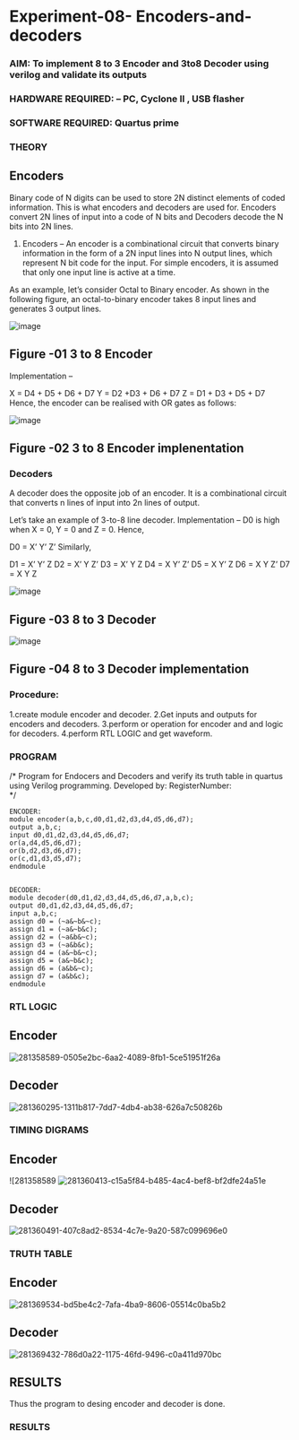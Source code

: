 # Experiment-08- Encoders-and-decoders 
### AIM: To implement 8 to 3 Encoder and  3to8 Decoder using verilog and validate its outputs
### HARDWARE REQUIRED:  – PC, Cyclone II , USB flasher
### SOFTWARE REQUIRED:   Quartus prime
### THEORY 

## Encoders
Binary code of N digits can be used to store 2N distinct elements of coded information. This is what encoders and decoders are used for. Encoders convert 2N lines of input into a code of N bits and Decoders decode the N bits into 2N lines.

1. Encoders –
An encoder is a combinational circuit that converts binary information in the form of a 2N input lines into N output lines, which represent N bit code for the input. For simple encoders, it is assumed that only one input line is active at a time.

As an example, let’s consider Octal to Binary encoder. As shown in the following figure, an octal-to-binary encoder takes 8 input lines and generates 3 output lines.

![image](https://user-images.githubusercontent.com/36288975/171543588-bc0746df-a173-4b35-989e-5fb7d385fe8a.png)
## Figure -01 3 to 8 Encoder 


Implementation –

X = D4 + D5 + D6 + D7
Y = D2 +D3 + D6 + D7
Z = D1 + D3 + D5 + D7 
Hence, the encoder can be realised with OR gates as follows:


![image](https://user-images.githubusercontent.com/36288975/171543740-68403b82-aa93-4c98-9343-f32b14885a2e.png)
## Figure -02 3 to 8 Encoder implenentation 

 ### Decoders 
A decoder does the opposite job of an encoder. It is a combinational circuit that converts n lines of input into 2n lines of output.

Let’s take an example of 3-to-8 line decoder.
Implementation –
D0 is high when X = 0, Y = 0 and Z = 0. Hence,

D0 = X’ Y’ Z’ 
Similarly,

D1 = X’ Y’ Z
D2 = X’ Y Z’
D3 = X’ Y Z
D4 = X Y’ Z’
D5 = X Y’ Z
D6 = X Y Z’
D7 = X Y Z 


![image](https://user-images.githubusercontent.com/36288975/171543978-ee2d0671-2846-40a1-8705-507fd6287a49.png)
## Figure -03 8 to 3 Decoder 



![image](https://user-images.githubusercontent.com/36288975/171543866-5a6eace6-8683-49d7-9c4f-a7cb30ec3035.png)
## Figure -04 8 to 3 Decoder implementation 

### Procedure:
1.create module encoder and decoder.
2.Get inputs and outputs for encoders and decoders.
3.perform or operation for encoder and and logic for decoders.
4.perform RTL LOGIC and get waveform.
### PROGRAM 
/*
Program for Endocers and Decoders  and verify its truth table in quartus using Verilog programming.
Developed by: 
RegisterNumber:  
*/
```
ENCODER:
module encoder(a,b,c,d0,d1,d2,d3,d4,d5,d6,d7);
output a,b,c;
input d0,d1,d2,d3,d4,d5,d6,d7;
or(a,d4,d5,d6,d7);
or(b,d2,d3,d6,d7);
or(c,d1,d3,d5,d7);
endmodule


DECODER:
module decoder(d0,d1,d2,d3,d4,d5,d6,d7,a,b,c);
output d0,d1,d2,d3,d4,d5,d6,d7;
input a,b,c;
assign d0 = (~a&~b&~c);
assign d1 = (~a&~b&c);
assign d2 = (~a&b&~c);
assign d3 = (~a&b&c);
assign d4 = (a&~b&~c);
assign d5 = (a&~b&c);
assign d6 = (a&b&~c);
assign d7 = (a&b&c);
endmodule
```
### RTL LOGIC  
## Encoder
![281358589-0505e2bc-6aa2-4089-8fb1-5ce51951f26a](https://github.com/hariprasath5106/Experiment-08-Encoders-and-decoders-/assets/111515488/734317e1-7d47-4dbf-8760-0f59168dc5d5)
## Decoder
![281360295-1311b817-7dd7-4db4-ab38-626a7c50826b](https://github.com/hariprasath5106/Experiment-08-Encoders-and-decoders-/assets/111515488/081c41d1-8c76-488e-ad3a-eec4a7243e5d)
### TIMING DIGRAMS 
## Encoder
![281358589
![281360413-c15a5f84-b485-4ac4-bef8-bf2dfe24a51e](https://github.com/hariprasath5106/Experiment-08-Encoders-and-decoders-/assets/111515488/95d57977-3a7b-4e96-ad68-86c7f30350a0)
## Decoder
![281360491-407c8ad2-8534-4c7e-9a20-587c099696e0](https://github.com/hariprasath5106/Experiment-08-Encoders-and-decoders-/assets/111515488/ac2b988f-3b8e-41ec-a712-cbc7e060e03a)
### TRUTH TABLE 
## Encoder
![281369534-bd5be4c2-7afa-4ba9-8606-05514c0ba5b2](https://github.com/hariprasath5106/Experiment-08-Encoders-and-decoders-/assets/111515488/d3ba2c68-d79c-4e2d-8bc9-96402fd12da2)
## Decoder
![281369432-786d0a22-1175-46fd-9496-c0a411d970bc](https://github.com/hariprasath5106/Experiment-08-Encoders-and-decoders-/assets/111515488/a05adb1c-546b-4ecb-ae79-ce5e0bb10cf7)
## RESULTS
Thus the program to desing encoder and decoder is done.



### RESULTS 
